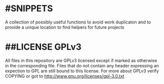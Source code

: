 #SNIPPETS
====================
A collection of possibly useful functions to avoid work duplicaton
and to provide a unique location to find helpers for future projects

##LICENSE GPLv3
====================
All files in this repository are GPLv3 licensed except if marked as
otherwise in the corresponding file. Files that do not contain any header
expressing an expection to GPL are still bound to this license.
For more about GPLv3 verify COPYING or 
got to http://www.gnu.org/licenses/gpl-3.0.txt
